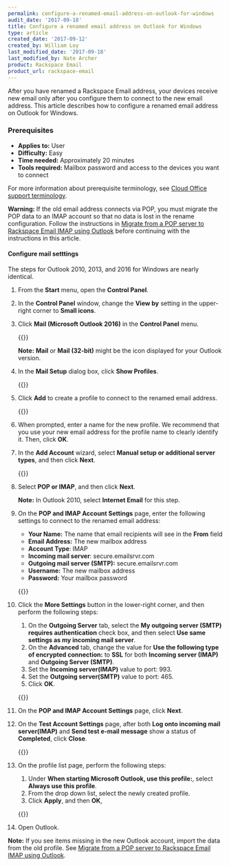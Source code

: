 ```yaml
---
permalink: configure-a-renamed-email-address-on-outlook-for-windows
audit_date: '2017-09-18'
title: Configure a renamed email address on Outlook for Windows
type: article
created_date: '2017-09-12'
created_by: William Loy
last_modified_date: '2017-09-18'
last_modified_by: Nate Archer
product: Rackspace Email
product_url: rackspace-email
---
```


After you have renamed a Rackspace Email address, your devices receive new email only after you configure them to connect to the new email address. This article describes how to configure a renamed email address on Outlook for Windows.

### Prerequisites

- **Applies to:** User
- **Difficulty:** Easy
- **Time needed:** Approximately 20 minutes
- **Tools required:**  Mailbox password and access to the devices you want to connect

For more information about prerequisite terminology, see [Cloud Office support terminology](/support/how-to/cloud-office-support-terminology/).

**Warning:** If the old email address connects via POP, you must migrate the POP data to an IMAP account so that no data is lost in the rename configuration. Follow the instructions in [Migrate from a POP server to Rackspace Email IMAP using Outlook](/support/how-to/migrating-from-a-pop-server-to-rackspace-email-imap-using-outlook/) before continuing with the instructions in this article.

#### Configure mail setttings

The steps for Outlook 2010, 2013, and 2016 for Windows are nearly identical.

1. From the **Start** menu, open the **Control Panel**.
2. In the **Control Panel** window, change the **View by** setting in the upper-right corner to **Small icons**.
3. Click **Mail (Microsoft Outlook 2016)** in the **Control Panel** menu.

   {{<image src="OL16windowsSC1.png" alt="" title="">}}

    **Note:** **Mail** or **Mail (32-bit)** might be the icon displayed for your Outlook version.

4. In the **Mail Setup** dialog box, click **Show Profiles**.

   {{<image src="OL16windowsSC2.png" alt="" title="">}}

5. Click **Add** to create a profile to connect to the renamed email address.

   {{<image src="OL16windowsSC3.png" alt="" title="">}}

6. When prompted, enter a name for the new profile. We recommend that you use your new email address for the profile name to clearly identify it. Then, click **OK**.

7. In the **Add Account** wizard, select **Manual setup or additional server types**, and then click **Next**.

    {{<image src="OL16windowsSC4.png" alt="" title="">}}

8. Select **POP or IMAP**, and then click **Next**.

    **Note:** In Outlook 2010, select **Internet Email** for this step.

9. On the **POP and IMAP Account Settings** page, enter the following settings to connect to the renamed email address:

    - **Your Name:**  The name that email recipients will see in the **From** field
    - **Email Address:** The new mailbox address
    - **Account Type**: IMAP
    - **Incoming mail server**: secure.emailsrvr.com
    - **Outgoing mail server (SMTP):** secure.emailsrvr.com
    - **Username:** The new mailbox address
    - **Password:** Your mailbox password

    {{<image src="OL16windowsSC5.png" alt="" title="">}}

10. Click the **More Settings** button in the lower-right corner, and then perform the following steps:

    1. On the **Outgoing Server** tab, select the **My outgoing server (SMTP) requires authentication** check box, and then select **Use same settings as my incoming mail server**.
    2. On the **Advanced** tab, change the value for **Use the following type of encrypted connection:** to **SSL** for both **Incoming server (IMAP)** and **Outgoing Server (SMTP)**.
    3. Set the **Incoming server(IMAP)** value to port: 993.
    4. Set the **Outgoing server(SMTP)** value to port: 465.
    5. Click **OK**.

    {{<image src="OL16windowsSC6.png" alt="" title="">}}

11. On the **POP and IMAP Account Settings** page, click **Next**.
12. On the **Test Account Settings** page, after both **Log onto incoming mail server(IMAP)** and **Send test e-mail message** show a status of **Completed**, click **Close**.

    {{<image src="OL16windowsSC7.png" alt="" title="">}}

13. On the profile list page, perform the following steps: 

    1. Under **When starting Microsoft Outlook, use this profile:**, select **Always use this profile**. 
    2. From the drop down list, select the newly created profile.
    3. Click **Apply**, and then **OK**,

    {{<image src="OL16windowsSC8.png" alt="" title="">}}

14. Open Outlook.

**Note:** If you see items missing in the new Outlook account, import the data from the old profile. See [Migrate from a POP server to Rackspace Email IMAP using Outlook](/support/how-to/migrating-from-a-pop-server-to-rackspace-email-imap-using-outlook/).

